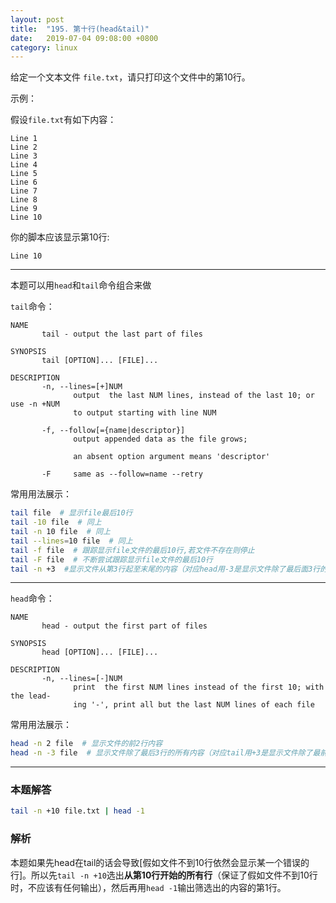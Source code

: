 ```yaml
---
layout: post
title:  "195. 第十行(head&tail)"
date:   2019-07-04 09:08:00 +0800
category: linux
---
```


给定一个文本文件 `file.txt`，请只打印这个文件中的第10行。

示例：  

假设`file.txt`有如下内容：

```text
Line 1
Line 2
Line 3
Line 4
Line 5
Line 6
Line 7
Line 8
Line 9
Line 10
```

你的脚本应该显示第10行:  

```text
Line 10
```

---

本题可以用`head`和`tail`命令组合来做

`tail`命令：

```text
NAME
       tail - output the last part of files

SYNOPSIS
       tail [OPTION]... [FILE]...

DESCRIPTION
       -n, --lines=[+]NUM
              output  the last NUM lines, instead of the last 10; or use -n +NUM
              to output starting with line NUM

       -f, --follow[={name|descriptor}]
              output appended data as the file grows;

              an absent option argument means 'descriptor'

       -F     same as --follow=name --retry
```

常用用法展示：

```sh
tail file  # 显示file最后10行
tail -10 file  # 同上
tail -n 10 file  # 同上
tail --lines=10 file  # 同上
tail -f file  # 跟踪显示file文件的最后10行,若文件不存在则停止
tail -F file  # 不断尝试跟踪显示file文件的最后10行
tail -n +3  #显示文件从第3行起至末尾的内容（对应head用-3是显示文件除了最后面3行的所有内容）
```

---

`head`命令：

```text
NAME
       head - output the first part of files

SYNOPSIS
       head [OPTION]... [FILE]...

DESCRIPTION
       -n, --lines=[-]NUM
              print  the first NUM lines instead of the first 10; with the lead‐
              ing '-', print all but the last NUM lines of each file
```

常用用法展示：

```sh
head -n 2 file  # 显示文件的前2行内容
head -n -3 file  # 显示文件除了最后3行的所有内容（对应tail用+3是显示文件除了最前面3行的所有内容）
```

---

### 本题解答

```sh
tail -n +10 file.txt | head -1
```

### 解析

本题如果先head在tail的话会导致[假如文件不到10行依然会显示某一个错误的行]。所以先`tail -n +10`选出**从第10行开始的所有行**（保证了假如文件不到10行时，不应该有任何输出），然后再用`head -1`输出筛选出的内容的第1行。
